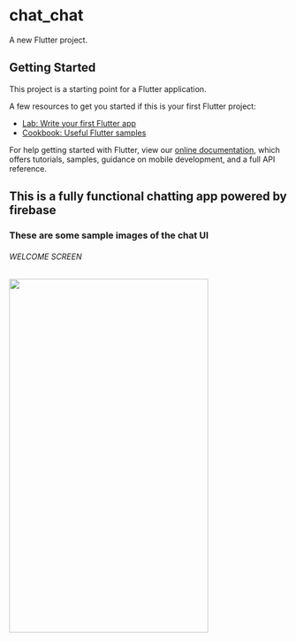 # chat_chat

A new Flutter project.

## Getting Started

This project is a starting point for a Flutter application.

A few resources to get you started if this is your first Flutter project:

- [Lab: Write your first Flutter app](https://flutter.dev/docs/get-started/codelab)
- [Cookbook: Useful Flutter samples](https://flutter.dev/docs/cookbook)

For help getting started with Flutter, view our
[online documentation](https://flutter.dev/docs), which offers tutorials,
samples, guidance on mobile development, and a full API reference.


<h2> This is a fully functional chatting app powered by firebase </h2>

<h3> These are some sample images of the chat UI </h3>

<h6> WELCOME SCREEN </h6>

<img src="https://user-images.githubusercontent.com/55010518/124766178-4bfc3980-df54-11eb-9b20-00e4f38a4578.png" width = "360" height = "640">
<!-- ![Screenshot_1625663897](https://user-images.githubusercontent.com/55010518/124766178-4bfc3980-df54-11eb-9b20-00e4f38a4578.png) -->

